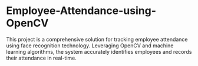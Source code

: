 # Employee-Attendance-using-OpenCV
This project is a comprehensive solution for tracking employee attendance using face recognition technology. Leveraging OpenCV and machine learning algorithms, the system accurately identifies employees and records their attendance in real-time.
